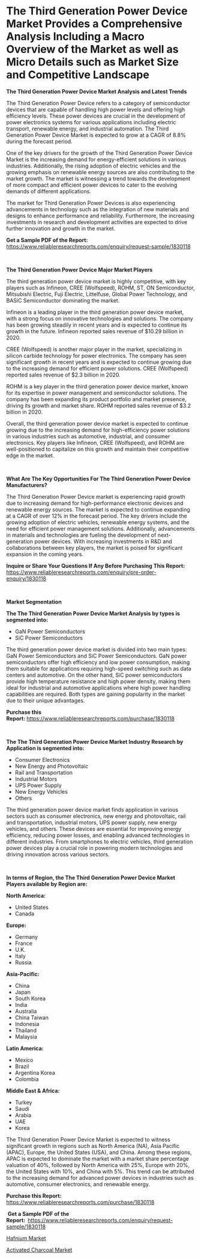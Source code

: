<p><h1>The Third Generation Power Device Market Provides a Comprehensive Analysis Including a Macro Overview of the Market as well as Micro Details such as Market Size and Competitive Landscape</h1></p><p><strong>The Third Generation Power Device Market Analysis and Latest Trends</strong></p>
<p><p>The Third Generation Power Device refers to a category of semiconductor devices that are capable of handling high power levels and offering high efficiency levels. These power devices are crucial in the development of power electronics systems for various applications including electric transport, renewable energy, and industrial automation. The Third Generation Power Device Market is expected to grow at a CAGR of 8.8% during the forecast period.</p><p>One of the key drivers for the growth of the Third Generation Power Device Market is the increasing demand for energy-efficient solutions in various industries. Additionally, the rising adoption of electric vehicles and the growing emphasis on renewable energy sources are also contributing to the market growth. The market is witnessing a trend towards the development of more compact and efficient power devices to cater to the evolving demands of different applications.</p><p>The market for Third Generation Power Devices is also experiencing advancements in technology such as the integration of new materials and designs to enhance performance and reliability. Furthermore, the increasing investments in research and development activities are expected to drive further innovation and growth in the market.</p></p>
<p><strong>Get a Sample PDF of the Report:&nbsp;</strong> <a href="https://www.reliableresearchreports.com/enquiry/request-sample/1830118">https://www.reliableresearchreports.com/enquiry/request-sample/1830118</a></p>
<p>&nbsp;</p>
<p><strong>The Third Generation Power Device Major Market Players</strong></p>
<p><p>The third generation power device market is highly competitive, with key players such as Infineon, CREE (Wolfspeed), ROHM, ST, ON Semiconductor, Mitsubishi Electric, Fuji Electric, Littelfuse, Global Power Technology, and BASiC Semiconductor dominating the market. </p><p>Infineon is a leading player in the third generation power device market, with a strong focus on innovative technologies and solutions. The company has been growing steadily in recent years and is expected to continue its growth in the future. Infineon reported sales revenue of $10.29 billion in 2020.</p><p>CREE (Wolfspeed) is another major player in the market, specializing in silicon carbide technology for power electronics. The company has seen significant growth in recent years and is expected to continue growing due to the increasing demand for efficient power solutions. CREE (Wolfspeed) reported sales revenue of $2.3 billion in 2020.</p><p>ROHM is a key player in the third generation power device market, known for its expertise in power management and semiconductor solutions. The company has been expanding its product portfolio and market presence, driving its growth and market share. ROHM reported sales revenue of $3.2 billion in 2020.</p><p>Overall, the third generation power device market is expected to continue growing due to the increasing demand for high-efficiency power solutions in various industries such as automotive, industrial, and consumer electronics. Key players like Infineon, CREE (Wolfspeed), and ROHM are well-positioned to capitalize on this growth and maintain their competitive edge in the market.</p></p>
<p>&nbsp;</p>
<p><strong>What Are The Key Opportunities For The Third Generation Power Device Manufacturers?</strong></p>
<p><p>The Third Generation Power Device market is experiencing rapid growth due to increasing demand for high-performance electronic devices and renewable energy sources. The market is expected to continue expanding at a CAGR of over 12% in the forecast period. The key drivers include the growing adoption of electric vehicles, renewable energy systems, and the need for efficient power management solutions. Additionally, advancements in materials and technologies are fueling the development of next-generation power devices. With increasing investments in R&D and collaborations between key players, the market is poised for significant expansion in the coming years.</p></p>
<p><strong>Inquire or Share Your Questions If Any Before Purchasing This Report:</strong> <a href="https://www.reliableresearchreports.com/enquiry/pre-order-enquiry/1830118">https://www.reliableresearchreports.com/enquiry/pre-order-enquiry/1830118</a></p>
<p>&nbsp;</p>
<p><strong>Market Segmentation</strong></p>
<p><strong>The The Third Generation Power Device Market Analysis by types is segmented into:</strong></p>
<p><ul><li>GaN Power Semiconductors</li><li>SiC Power Semiconductors</li></ul></p>
<p><p>The third generation power device market is divided into two main types: GaN Power Semiconductors and SiC Power Semiconductors. GaN power semiconductors offer high efficiency and low power consumption, making them suitable for applications requiring high-speed switching such as data centers and automotive. On the other hand, SiC power semiconductors provide high temperature resistance and high power density, making them ideal for industrial and automotive applications where high power handling capabilities are required. Both types are gaining popularity in the market due to their unique advantages.</p></p>
<p><strong>Purchase this Report:&nbsp;</strong><a href="https://www.reliableresearchreports.com/purchase/1830118">https://www.reliableresearchreports.com/purchase/1830118</a></p>
<p>&nbsp;</p>
<p><strong>The The Third Generation Power Device Market Industry Research by Application is segmented into:</strong></p>
<p><ul><li>Consumer Electronics</li><li>New Energy and Photovoltaic</li><li>Rail and Transportation</li><li>Industrial Motors</li><li>UPS Power Supply</li><li>New Energy Vehicles</li><li>Others</li></ul></p>
<p><p>The third generation power device market finds application in various sectors such as consumer electronics, new energy and photovoltaic, rail and transportation, industrial motors, UPS power supply, new energy vehicles, and others. These devices are essential for improving energy efficiency, reducing power losses, and enabling advanced technologies in different industries. From smartphones to electric vehicles, third generation power devices play a crucial role in powering modern technologies and driving innovation across various sectors.</p></p>
<p>&nbsp;</p>
<p><strong>In terms of Region, the The Third Generation Power Device Market Players available by Region are:</strong></p>
<p>
    <p> <strong> North America: </strong>
        <ul>
            <li>United States</li>
            <li>Canada</li>
        </ul>
        </p> 
    <p> <strong> Europe: </strong>
        <ul>
            <li>Germany</li>
            <li>France</li>
            <li>U.K.</li>
            <li>Italy</li>
            <li>Russia</li>
        </ul>
        </p> 
    <p> <strong> Asia-Pacific: </strong>
        <ul>
            <li>China</li>
            <li>Japan</li>
            <li>South Korea</li>
            <li>India</li>
            <li>Australia</li>
            <li>China Taiwan</li>
            <li>Indonesia</li>
            <li>Thailand</li>
            <li>Malaysia</li>
        </ul>
        </p> 
    <p> <strong> Latin America: </strong>
        <ul>
            <li>Mexico</li>
            <li>Brazil</li>
            <li>Argentina Korea</li>
            <li>Colombia</li>
        </ul>
        </p> 
    <p> <strong> Middle East & Africa: </strong>
        <ul>
            <li>Turkey</li>
            <li>Saudi</li>
            <li>Arabia</li>
            <li>UAE</li>
            <li>Korea</li>
        </ul>
    </p>
    </p>
<p><p>The Third Generation Power Device Market is expected to witness significant growth in regions such as North America (NA), Asia Pacific (APAC), Europe, the United States (USA), and China. Among these regions, APAC is expected to dominate the market with a market share percentage valuation of 40%, followed by North America with 25%, Europe with 20%, the United States with 10%, and China with 5%. This trend can be attributed to the increasing demand for advanced power devices in industries such as automotive, consumer electronics, and renewable energy.</p></p>
<p><strong>Purchase this Report: </strong><a href="https://www.reliableresearchreports.com/purchase/1830118">https://www.reliableresearchreports.com/purchase/1830118</a></p>
<p>&nbsp;<strong>Get a Sample PDF of the Report:&nbsp;&nbsp;</strong><a href="https://www.reliableresearchreports.com/enquiry/request-sample/1830118">https://www.reliableresearchreports.com/enquiry/request-sample/1830118</a></p>
<p><strong></strong></p>
<p><p><a href="https://gentle-editor-9db.notion.site/Hafnium-Market-Offers-Provide-Insightful-Data-for-the-Time-Period-from-2024-to-2031-and-also-Provide-f15dfcdf542a46e0aaa6538d1970cf3f">Hafnium Market</a></p><p><a href="https://frill-swim-3cd.notion.site/Activated-Charcoal-Market-Size-Reflecting-a-Forecast-Till-2031-Market-By-Type-By-Application-and-B-181683903b4f41b39b62f3944e95288e">Activated Charcoal Market</a></p></p>